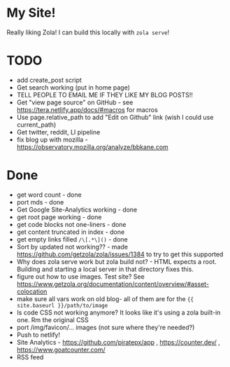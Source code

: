 # My Site!

Really liking Zola! I can build this locally with `zola serve`!

# TODO

- add create_post script
- Get search working (put in home page)
- TELL PEOPLE TO EMAIL ME IF THEY LIKE MY BLOG POSTS!!
- Get "view page source" on GitHub - see https://tera.netlify.app/docs/#macros for macros
- Use page.relative_path to add "Edit on Github" link (wish I could use current_path)
- Get twitter, reddit, LI pipeline
- fix blog up with mozilla - https://observatory.mozilla.org/analyze/bbkane.com

# Done

- get word count - done
- port mds - done
- Get Google Site-Analytics working - done
- get root page working - done
- get code blocks not one-liners - done
- get content truncated in index - done
- get empty links filled `/\[.*\]()` - done
- Sort by updated not working?? - made https://github.com/getzola/zola/issues/1384 to try to get this supported
- Why does zola serve work but zola build not? - HTML expects a root. Building and starting a local server in that directory fixes this.
- figure out how to use images. Test site? See https://www.getzola.org/documentation/content/overview/#asset-colocation
- make sure all vars work on old blog- all of them are for the `{{ site.baseurl }}/path/to/image`
- Is code CSS not working anymore? It looks like it's using a zola built-in one. Rm the original CSS
- port /img/favicon/... images (not sure where they're needed?)
- Push to netlify!
- Site Analytics - https://github.com/piratepx/app , https://counter.dev/ , https://www.goatcounter.com/
- RSS feed
